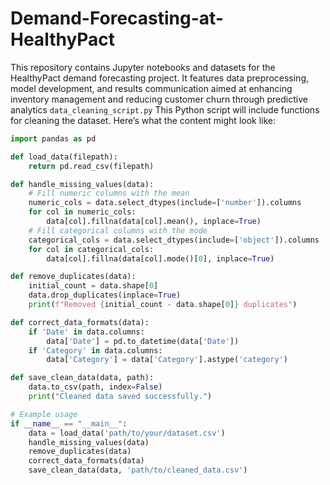 # Demand-Forecasting-at-HealthyPact
This repository contains Jupyter notebooks and datasets for the HealthyPact demand forecasting project. It features data preprocessing, model development, and results communication aimed at enhancing inventory management and reducing customer churn through predictive analytics
`data_cleaning_script.py`
This Python script will include functions for cleaning the dataset. Here’s what the content might look like:

```python
import pandas as pd

def load_data(filepath):
    return pd.read_csv(filepath)

def handle_missing_values(data):
    # Fill numeric columns with the mean
    numeric_cols = data.select_dtypes(include=['number']).columns
    for col in numeric_cols:
        data[col].fillna(data[col].mean(), inplace=True)
    # Fill categorical columns with the mode
    categorical_cols = data.select_dtypes(include=['object']).columns
    for col in categorical_cols:
        data[col].fillna(data[col].mode()[0], inplace=True)

def remove_duplicates(data):
    initial_count = data.shape[0]
    data.drop_duplicates(inplace=True)
    print(f"Removed {initial_count - data.shape[0]} duplicates")

def correct_data_formats(data):
    if 'Date' in data.columns:
        data['Date'] = pd.to_datetime(data['Date'])
    if 'Category' in data.columns:
        data['Category'] = data['Category'].astype('category')

def save_clean_data(data, path):
    data.to_csv(path, index=False)
    print("Cleaned data saved successfully.")

# Example usage
if __name__ == "__main__":
    data = load_data('path/to/your/dataset.csv')
    handle_missing_values(data)
    remove_duplicates(data)
    correct_data_formats(data)
    save_clean_data(data, 'path/to/cleaned_data.csv')
```
